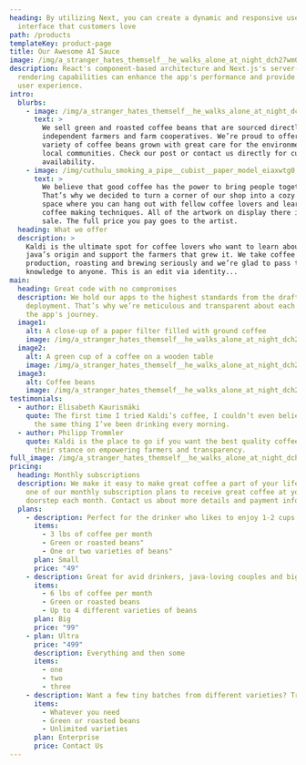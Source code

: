 ```yaml
---
heading: By utilizing Next, you can create a dynamic and responsive user
  interface that customers love
path: /products
templateKey: product-page
title: Our Awesome AI Sauce
image: /img/a_stranger_hates_themself__he_walks_alone_at_night_dch27wm0.jpeg
description: React's component-based architecture and Next.js's server-side
  rendering capabilities can enhance the app's performance and provide a smooth
  user experience.
intro:
  blurbs:
    - image: /img/a_stranger_hates_themself__he_walks_alone_at_night_dch27wm0.jpeg
      text: >
        We sell green and roasted coffee beans that are sourced directly from
        independent farmers and farm cooperatives. We’re proud to offer a
        variety of coffee beans grown with great care for the environment and
        local communities. Check our post or contact us directly for current
        availability.
    - image: /img/cuthulu_smoking_a_pipe__cubist__paper_model_eiaxwtg0.jpeg
      text: >
        We believe that good coffee has the power to bring people together.
        That’s why we decided to turn a corner of our shop into a cozy meeting
        space where you can hang out with fellow coffee lovers and learn about
        coffee making techniques. All of the artwork on display there is for
        sale. The full price you pay goes to the artist.
  heading: What we offer
  description: >
    Kaldi is the ultimate spot for coffee lovers who want to learn about their
    java’s origin and support the farmers that grew it. We take coffee
    production, roasting and brewing seriously and we’re glad to pass that
    knowledge to anyone. This is an edit via identity...
main:
  heading: Great code with no compromises
  description: We hold our apps to the highest standards from the draft to
    deployment. That’s why we’re meticulous and transparent about each step of
    the app's journey.
  image1:
    alt: A close-up of a paper filter filled with ground coffee
    image: /img/a_stranger_hates_themself__he_walks_alone_at_night_dch27wm0.jpeg
  image2:
    alt: A green cup of a coffee on a wooden table
    image: /img/a_stranger_hates_themself__he_walks_alone_at_night_dch27wm0.jpeg
  image3:
    alt: Coffee beans
    image: /img/a_stranger_hates_themself__he_walks_alone_at_night_dch27wm0.jpeg
testimonials:
  - author: Elisabeth Kaurismäki
    quote: The first time I tried Kaldi’s coffee, I couldn’t even believe that was
      the same thing I’ve been drinking every morning.
  - author: Philipp Trommler
    quote: Kaldi is the place to go if you want the best quality coffee. I love
      their stance on empowering farmers and transparency.
full_image: /img/a_stranger_hates_themself__he_walks_alone_at_night_dch27wm0.jpeg
pricing:
  heading: Monthly subscriptions
  description: We make it easy to make great coffee a part of your life. Choose
    one of our monthly subscription plans to receive great coffee at your
    doorstep each month. Contact us about more details and payment info.
  plans:
    - description: Perfect for the drinker who likes to enjoy 1-2 cups per day.
      items:
        - 3 lbs of coffee per month
        - Green or roasted beans"
        - One or two varieties of beans"
      plan: Small
      price: "49"
    - description: Great for avid drinkers, java-loving couples and bigger crowds
      items:
        - 6 lbs of coffee per month
        - Green or roasted beans
        - Up to 4 different varieties of beans
      plan: Big
      price: "99"
    - plan: Ultra
      price: "499"
      description: Everything and then some
      items:
        - one
        - two
        - three
    - description: Want a few tiny batches from different varieties? Try our custom plan
      items:
        - Whatever you need
        - Green or roasted beans
        - Unlimited varieties
      plan: Enterprise
      price: Contact Us
---
```

